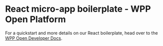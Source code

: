 # React micro-app boilerplate - WPP Open Platform

For a quickstart and more details on our React boilerplate, head over to the [WPP Open Developer Docs](https://developers.os.wpp.com/docs/developer-guide/developing-products/product-boilerplates/react).
